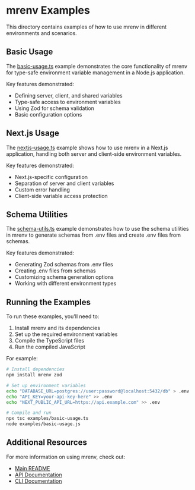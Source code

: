 # mrenv Examples

This directory contains examples of how to use mrenv in different environments and scenarios.

## Basic Usage

The [basic-usage.ts](./basic-usage.ts) example demonstrates the core functionality of mrenv for type-safe environment variable management in a Node.js application.

Key features demonstrated:

-   Defining server, client, and shared variables
-   Type-safe access to environment variables
-   Using Zod for schema validation
-   Basic configuration options

## Next.js Usage

The [nextjs-usage.ts](./nextjs-usage.ts) example shows how to use mrenv in a Next.js application, handling both server and client-side environment variables.

Key features demonstrated:

-   Next.js-specific configuration
-   Separation of server and client variables
-   Custom error handling
-   Client-side variable access protection

## Schema Utilities

The [schema-utils.ts](./schema-utils.ts) example demonstrates how to use the schema utilities in mrenv to generate schemas from .env files and create .env files from schemas.

Key features demonstrated:

-   Generating Zod schemas from .env files
-   Creating .env files from schemas
-   Customizing schema generation options
-   Working with different environment types

## Running the Examples

To run these examples, you'll need to:

1. Install mrenv and its dependencies
2. Set up the required environment variables
3. Compile the TypeScript files
4. Run the compiled JavaScript

For example:

```bash
# Install dependencies
npm install mrenv zod

# Set up environment variables
echo "DATABASE_URL=postgres://user:password@localhost:5432/db" > .env
echo "API_KEY=your-api-key-here" >> .env
echo "NEXT_PUBLIC_API_URL=https://api.example.com" >> .env

# Compile and run
npx tsc examples/basic-usage.ts
node examples/basic-usage.js
```

## Additional Resources

For more information on using mrenv, check out:

-   [Main README](../README.md)
-   [API Documentation](../README.md#api-reference)
-   [CLI Documentation](../README.md#cli-usage)
